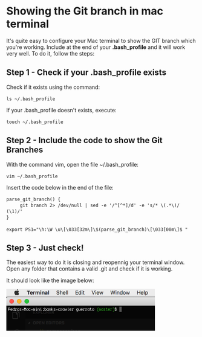 # Showing the Git branch in mac terminal

It's quite easy to configure your Mac terminal to show the GIT branch which you're working. 
Include at the end of your **.bash_profile** and it will work very well. To do it, follow the steps:

## Step 1 - Check if your .bash_profile exists

Check if it exists using the command:

```
ls ~/.bash_profile
```

If your .bash_profile doesn't exists, execute:
```
touch ~/.bash_profile
```

## Step 2 - Include the code to show the Git Branches

With the command vim, open the file ~/.bash_profile:

```
vim ~/.bash_profile
```
Insert the code below in the end of the file:

``` 
parse_git_branch() {
     git branch 2> /dev/null | sed -e '/^[^*]/d' -e 's/* \(.*\)/ (\1)/'
}

export PS1="\h:\W \u\[\033[32m\]\$(parse_git_branch)\[\033[00m\]$ " 

```

## Step 3 - Just check!

The easiest way to do it is closing and reopennig your terminal window. Open any folder that contains a valid .git and check if it is working.

It should look like the image below:

![alt text](terminal.png "Terminal")